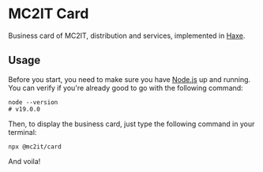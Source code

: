 # MC2IT Card
Business card of MC2IT, distribution and services, implemented in [Haxe](https://haxe.org).

## Usage
Before you start, you need to make sure you have [Node.js](https://nodejs.org) up and running.
You can verify if you're already good to go with the following command:

```shell
node --version
# v19.0.0
```

Then, to display the business card, just type the following command in your terminal:

```shell
npx @mc2it/card
```

And voila!
